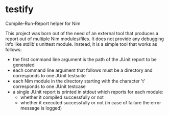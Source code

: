 # testify
Compile-Run-Report helper for Nim

This project was born out of the need of an external tool that produces a report out of multiple Nim modules/files.
It does not provide any debugging info like stdlib's unittest module. Instead, it is a simple tool that works as follows:
  * the first command line argument is the path of the JUnit report to be generated
  * each command line argument that follows must be a directory and corresponds to one JUnit testsuite
  * each Nim module in the directory starting with the character 't' corresponds to one JUnit testcase
  * a single JUnit report is printed in stdout which reports for each module:
    * whether it compiled successfully or not
    * whether it executed successfully or not (in case of failure the error message is logged)
